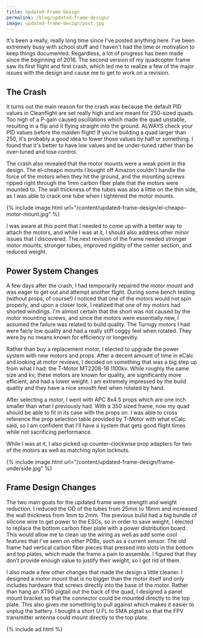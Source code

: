 ```yaml
---
title: Updated Frame Design
permalink: /blog/updated-frame-design/
image: updated-frame-design/post.jpg
---
```


It's been a really, really long time since I've posted anything here. I've been extremely busy with school stuff and I haven't had the time or motivation to keep things documented. Regardless, a lot of progress has been made since the beginning of 2016. The second version of my quadcopter frame saw its first flight and first crash, which led me to realize a few of the major issues with the design and cause me to get to work on a revision.


## The Crash

It turns out the main reason for the crash was because the default PID values in Cleanflight are set really high and are meant for 250-sized quads. Too high of a P-gain caused oscillations which made the quad unstable, resulting in a flip and it flying straight into the ground. ALWAYS check your PID values before the maiden flight! If you're building a quad larger than 250, it's probably a good idea to lower those values by half or something. I found that it's better to have low values and be under-tuned rather than be over-tuned and lose control.

The crash also revealed that the motor mounts were a weak point in the design. The el-cheapo mounts I bought off Amazon couldn't handle the force of the motors when they hit the ground, and the mounting screws ripped right through the 1mm carbon fiber plate that the motors were mounted to. The wall thickness of the tubes was also a little on the thin side, as I was able to crack one tube when I tightened the motor mounts.

{% include image.html url="/content/updated-frame-design/el-cheapo-motor-mount.jpg" %}

I was aware at this point that I needed to come up with a better way to attach the motors, and while I was at it, I should also address other minor issues that I discovered. The next revision of the frame needed stronger motor mounts, stronger tubes, improved rigidity of the center section, and reduced weight.


## Power System Changes

A few days after the crash, I had temporarily repaired the motor mount and was eager to get out and attempt another flight. During some bench testing (without props, of course!) I noticed that one of the motors would not spin properly, and upon a closer look, I realized that one of my motors had shorted windings. I'm almost certain that the short was not caused by the motor mounting screws, and since the motors were essentially new, I assumed the failure was related to build quality. The Turnigy motors I had were fairly low quality and had a really stiff coggy feel when rotated. They were by no means known for efficiency or longevitiy.

Rather than buy a replacement motor, I elected to upgrade the power system with new motors and props. After a decent amount of time in eCalc and looking at motor reviews, I decided on something that was a big step up from what I had: the T-Motor MT2208-18 1100kv. While roughly the same size and kv, these motors are known for quality, are significantly more efficient, and had a lower weight. I am extremely impressed by the build quality and they have a nice smooth feel when rotated by hand.

After selecting a motor, I went with APC 8x4.5 props which are one inch smaller than what I previously had. With a 350 sized frame, now my quad should be able to fit in its case with the props on. I was able to cross reference the prop selection table provided by T-Motor with what eCalc said, so I am confident that I'll have a system that gets good flight times while not sacrificing performance.

While I was at it, I also picked up counter-clockwise prop adapters for two of the motors as well as matching nylon locknuts.

{% include image.html url="/content/updated-frame-design/frame-underside.jpg" %}


## Frame Design Changes

The two main goals for the updated frame were strength and weight reduction. I reduced the OD of the tubes from 25mm to 16mm and increased the wall thickness from 1mm to 2mm. The previous build had a big bundle of silicone wire to get power to the ESCs, so in order to save weight, I elected to replace the bottom carbon fiber plate with a power distribution board. This would allow me to clean up the wiring as well as add some cool features that I've seen on other PDBs, such as a current sensor. The old frame had vertical carbon fiber pieces that pressed into slots in the bottom and top plates, which made the frame a pain to assemble. I figured that they don't provide enough value to justify their weight, so I got rid of them.

I also made a few other changes that made the design a little cleaner. I designed a motor mount that is no bigger than the motor itself and only includes hardware that screws directly into the base of the motor. Rather than hang an XT90 pigtail out the back of the quad, I designed a panel mount bracket so that the connector could be mounted directly to the top plate. This also gives me something to pull against which makes it easier to unplug the battery. I bought a short U.FL to SMA pigtail so that the FPV transmitter antenna could mount directly to the top plate.


{% include ad.html %}